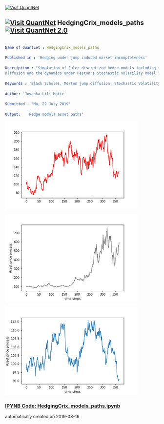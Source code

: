 [<img src="https://github.com/QuantLet/Styleguide-and-FAQ/blob/master/pictures/banner.png" width="888" alt="Visit QuantNet">](http://quantlet.de/)

## [<img src="https://github.com/QuantLet/Styleguide-and-FAQ/blob/master/pictures/qloqo.png" alt="Visit QuantNet">](http://quantlet.de/) **HedgingCrix_models_paths** [<img src="https://github.com/QuantLet/Styleguide-and-FAQ/blob/master/pictures/QN2.png" width="60" alt="Visit QuantNet 2.0">](http://quantlet.de/)

```yaml

Name of QuantLet : HedgingCrix_models_paths

Published in : 'Hedging under jump induced market incompleteness'

Description : "Simulation of Euler discretized hedge models including the Geometric Brownian Motion (Black-Scholes), Merton Jump
Diffusion and the dynamics under Heston's Stochastic Volatility Model."

Keywords : 'Black Scholes, Merton jump diffusion, Stochastic Volatility, Heston Model, volatility, process, Euler discretization, jumps'

Author: 'Jovanka Lili Matic'

Submitted : 'Mo, 22 July 2019'

Output:   'Hedge models asset paths'

```

![Picture1](gbm.png)

![Picture2](hestonpath.png)

![Picture3](mertonjumppath.png)

### [IPYNB Code: HedgingCrix_models_paths.ipynb](HedgingCrix_models_paths.ipynb)


automatically created on 2019-08-16